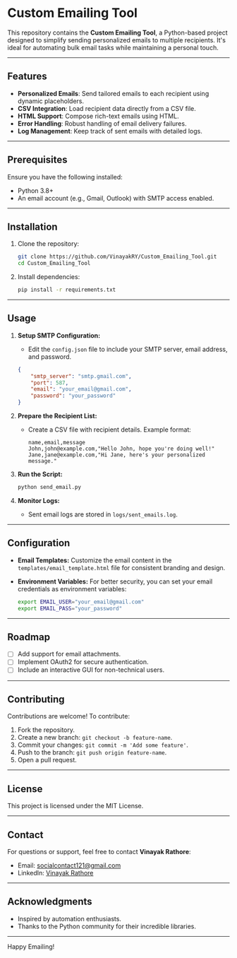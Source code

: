 # Custom Emailing Tool

This repository contains the **Custom Emailing Tool**, a Python-based project designed to simplify sending personalized emails to multiple recipients. It's ideal for automating bulk email tasks while maintaining a personal touch.

---

## Features
- **Personalized Emails**: Send tailored emails to each recipient using dynamic placeholders.
- **CSV Integration**: Load recipient data directly from a CSV file.
- **HTML Support**: Compose rich-text emails using HTML.
- **Error Handling**: Robust handling of email delivery failures.
- **Log Management**: Keep track of sent emails with detailed logs.

---

## Prerequisites
Ensure you have the following installed:
- Python 3.8+
- An email account (e.g., Gmail, Outlook) with SMTP access enabled.

---

## Installation

1. Clone the repository:
   ```bash
   git clone https://github.com/VinayakRY/Custom_Emailing_Tool.git
   cd Custom_Emailing_Tool
   ```

2. Install dependencies:
   ```bash
   pip install -r requirements.txt
   ```

---

## Usage

1. **Setup SMTP Configuration:**
   - Edit the `config.json` file to include your SMTP server, email address, and password.
   ```json
   {
       "smtp_server": "smtp.gmail.com",
       "port": 587,
       "email": "your_email@gmail.com",
       "password": "your_password"
   }
   ```

2. **Prepare the Recipient List:**
   - Create a CSV file with recipient details. Example format:
     ```csv
     name,email,message
     John,john@example.com,"Hello John, hope you're doing well!"
     Jane,jane@example.com,"Hi Jane, here's your personalized message."
     ```

3. **Run the Script:**
   ```bash
   python send_email.py
   ```

4. **Monitor Logs:**
   - Sent email logs are stored in `logs/sent_emails.log`.

---

## Configuration

- **Email Templates:**
  Customize the email content in the `templates/email_template.html` file for consistent branding and design.

- **Environment Variables:**
  For better security, you can set your email credentials as environment variables:
  ```bash
  export EMAIL_USER="your_email@gmail.com"
  export EMAIL_PASS="your_password"
  ```

---

## Roadmap
- [ ] Add support for email attachments.
- [ ] Implement OAuth2 for secure authentication.
- [ ] Include an interactive GUI for non-technical users.

---

## Contributing
Contributions are welcome! To contribute:
1. Fork the repository.
2. Create a new branch: `git checkout -b feature-name`.
3. Commit your changes: `git commit -m 'Add some feature'`.
4. Push to the branch: `git push origin feature-name`.
5. Open a pull request.

---

## License
This project is licensed under the MIT License.

---

## Contact
For questions or support, feel free to contact **Vinayak Rathore**:
- Email: [socialcontact121@gmail.com](mailto:socialcontact121@gmail.com)
- LinkedIn: [Vinayak Rathore](https://www.linkedin.com/in/vinayak-rathore)

---

## Acknowledgments
- Inspired by automation enthusiasts.
- Thanks to the Python community for their incredible libraries.

---

Happy Emailing!
